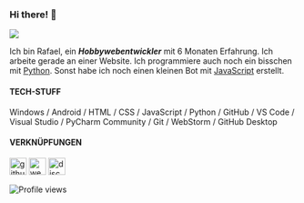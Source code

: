 ### Hi there! 👋
![](https://mir-s3-cdn-cf.behance.net/projects/max_808/6dc5de68097599.Y3JvcCwzNzI5LDI5MTcsNjM2LDA.jpg)

Ich bin Rafael, ein ***Hobbywebentwickler*** mit 6 Monaten Erfahrung. Ich arbeite gerade an einer Website. Ich programmiere auch noch ein bisschen mit [Python](https://www.python.org/). Sonst habe ich noch einen kleinen Bot mit [JavaScript](https://www.javascript.com/) erstellt.

#### TECH-STUFF
Windows / Android / HTML / CSS / JavaScript / Python / GitHub / VS Code / Visual Studio / PyCharm Community / Git / WebStorm / GitHub Desktop






#### VERKNÜPFUNGEN

[<img src='https://cdn.jsdelivr.net/npm/simple-icons@3.0.1/icons/github.svg' alt='github' height='30'>](https://github.com/ArcticPenguin07)  [<img src='https://cdn.jsdelivr.net/npm/simple-icons@3.0.1/icons/icloud.svg' alt='website' height='30'>](https://arcticpenguin07.github.io)  [<img src='https://cdn.jsdelivr.net/npm/simple-icons@3.0.1/icons/discord.svg' alt='discord' height='30'>](https://discord.gg/SEUx4An4)  

![Profile views](https://gpvc.arturio.dev/ArcticPenguin07)  
